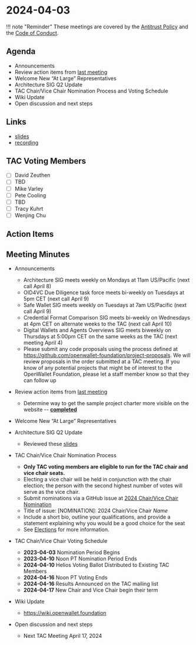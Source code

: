 # 2024-04-03

!!! note "Reminder"
    These meetings are covered by the [Antitrust Policy](../../governance/antitrust.md) and the [Code of Conduct](../../governance/code-of-conduct.md).

## Agenda
- Announcements
- Review action items from [last meeting](./2024-03-20.md#action-items)
- Welcome New “At Large” Representatives
- Architecture SIG Q2 Update
- TAC Chair/Vice Chair Nomination Process and Voting Schedule
- Wiki Update
- Open discussion and next steps

## Links
- [slides](https://docs.google.com/presentation/d/17nhsnURPUM7Tpz9kK6SbqDK5-_KJmg_2Wb6gqJQqizg/edit?usp=sharing)
- [recording]()

## TAC Voting Members

- [ ] David Zeuthen
- [ ] TBD
- [ ] Mike Varley
- [ ] Pete Cooling
- [ ] TBD
- [ ] Tracy Kuhrt
- [ ] Wenjing Chu

## Action Items

## Meeting Minutes

- Announcements
    - Architecture SIG  meets weekly on Mondays at 11am US/Pacific (next call April 8)
    - OID4VC Due Diligence task force meets bi-weekly on Tuesdays at 5pm CET (next call April 9)
    - Safe Wallet SIG meets weekly on Tuesdays at 7am US/Pacific (next call April 9)
    - Credential Format Comparison SIG meets bi-weekly on Wednesdays at 4pm CET on alternate weeks to the TAC (next call April 10)
    - Digital Wallets and Agents Overviews SIG meets biweekly on Thursdays at 5:00pm CET on the same weeks as the TAC (next meeting April 4)
    - Please submit any code proposals using the process defined at https://github.com/openwallet-foundation/project-proposals. We will review proposals in the order submitted at a TAC meeting. If you know of any potential projects that might be of interest to the OpenWallet Foundation, please let a staff member know so that they can follow up

- Review action items from [last meeting](./2024-03-20.md#action-items)
    - Determine way to get the sample project charter more visible on the website -- **[completed](https://github.com/openwallet-foundation/tac/pull/127)**

- Welcome New “At Large” Representatives

- Architecture SIG Q2 Update
    - Reviewed these [slides](https://docs.google.com/presentation/d/1RanuUT2I_K4E0vuwc2qQ4ue7DhNLhbbkmrk6U6pLsnE/edit?usp=drive_link)

- TAC Chair/Vice Chair Nomination Process
    - **Only TAC voting members are eligible to run for the TAC chair and vice chair seats.**
    - Electing a vice chair will be held in conjunction with the chair election; the person with the second highest number of votes will serve as the vice chair.
    - Submit nominations via a GitHub issue at [2024 Chair/Vice Chair Nomination](https://github.com/openwallet-foundation/tac/issues/new?assignees=&labels=2024-chair-vice-chair-nomination&projects=&template=chair-vice-chair-nomination.md&title=%5BNOMINATION%5D%3A+2024+Chair%2FVice+Chair+_Name_)
    - Title of issue: [NOMINATION]: 2024 Chair/Vice Chair _Name_
    - Include a short bio, outline your qualifications, and provide a statement explaining why you would be a good choice for the seat
    - See [Elections](../../governance/elections.md) for more information.

- TAC Chair/Vice Chair Voting Schedule
    - **2023-04-03** Nomination Period Begins
    - **2023-04-10** Noon PT Nomination Period Ends
    - **2024-04-10** Helios Voting Ballot Distributed to Existing TAC Members
    - **2024-04-16** Noon PT Voting Ends
    - **2024-04-16** Results Announced on the TAC mailing list
    - **2024-04-17** New Chair and Vice Chair begin their term

- Wiki Update
    - https://wiki.openwallet.foundation

- Open discussion and next steps
    - Next TAC Meeting April 17, 2024

